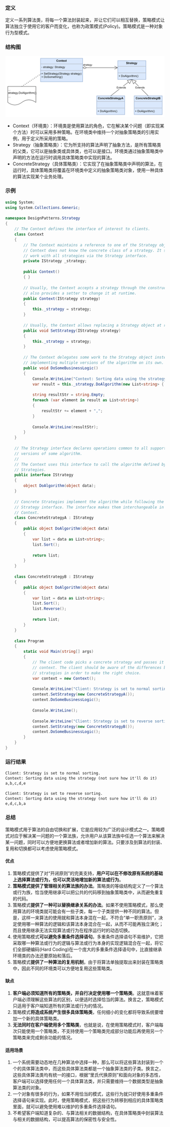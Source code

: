 ### 定义
定义一系列算法类，将每一个算法封装起来，并让它们可以相互替换，策略模式让算法独立于使用它的客户而变化，也称为政策模式(Policy)。策略模式是一种对象行为型模式。

### 结构图
![](https://github.com/Jinzhg/DesignPattern/blob/main/Resource/策略模式结构图.png)

- Context（环境类）：环境类是使用算法的角色，它在解决某个问题（即实现某个方法）时可以采用多种策略。在环境类中维持一个对抽象策略类的引用实例，用于定义所采用的策略。
- Strategy（抽象策略类）：它为所支持的算法声明了抽象方法，是所有策略类的父类，它可以是抽象类或具体类，也可以是接口。环境类通过抽象策略类中声明的方法在运行时调用具体策略类中实现的算法。
- ConcreteStrategy（具体策略类）：它实现了在抽象策略类中声明的算法，在运行时，具体策略类将覆盖在环境类中定义的抽象策略类对象，使用一种具体的算法实现某个业务处理。

### 示例
```C#
using System;
using System.Collections.Generic;

namespace DesignPatterns.Strategy
{
    // The Context defines the interface of interest to clients.
    class Context
    {
        // The Context maintains a reference to one of the Strategy objects. The
        // Context does not know the concrete class of a strategy. It should
        // work with all strategies via the Strategy interface.
        private IStrategy _strategy;

        public Context()
        { }

        // Usually, the Context accepts a strategy through the constructor, but
        // also provides a setter to change it at runtime.
        public Context(IStrategy strategy)
        {
            this._strategy = strategy;
        }

        // Usually, the Context allows replacing a Strategy object at runtime.
        public void SetStrategy(IStrategy strategy)
        {
            this._strategy = strategy;
        }

        // The Context delegates some work to the Strategy object instead of
        // implementing multiple versions of the algorithm on its own.
        public void DoSomeBusinessLogic()
        {
            Console.WriteLine("Context: Sorting data using the strategy (not sure how it'll do it)");
            var result = this._strategy.DoAlgorithm(new List<string> { "a", "b", "c", "d", "e" });

            string resultStr = string.Empty;
            foreach (var element in result as List<string>)
            {
                resultStr += element + ",";
            }

            Console.WriteLine(resultStr);
        }
    }

    // The Strategy interface declares operations common to all supported
    // versions of some algorithm.
    //
    // The Context uses this interface to call the algorithm defined by Concrete
    // Strategies.
    public interface IStrategy
    {
        object DoAlgorithm(object data);
    }

    // Concrete Strategies implement the algorithm while following the base
    // Strategy interface. The interface makes them interchangeable in the
    // Context.
    class ConcreteStrategyA : IStrategy
    {
        public object DoAlgorithm(object data)
        {
            var list = data as List<string>;
            list.Sort();

            return list;
        }
    }

    class ConcreteStrategyB : IStrategy
    {
        public object DoAlgorithm(object data)
        {
            var list = data as List<string>;
            list.Sort();
            list.Reverse();

            return list;
        }
    }

    class Program
    {
        static void Main(string[] args)
        {
            // The client code picks a concrete strategy and passes it to the
            // context. The client should be aware of the differences between
            // strategies in order to make the right choice.
            var context = new Context();

            Console.WriteLine("Client: Strategy is set to normal sorting.");
            context.SetStrategy(new ConcreteStrategyA());
            context.DoSomeBusinessLogic();
            
            Console.WriteLine();
            
            Console.WriteLine("Client: Strategy is set to reverse sorting.");
            context.SetStrategy(new ConcreteStrategyB());
            context.DoSomeBusinessLogic();
        }
    }
}
```

### 运行结果
```
Client: Strategy is set to normal sorting.
Context: Sorting data using the strategy (not sure how it'll do it)
a,b,c,d,e

Client: Strategy is set to reverse sorting.
Context: Sorting data using the strategy (not sure how it'll do it)
e,d,c,b,a
```

### 总结
策略模式用于算法的自由切换和扩展，它是应用较为广泛的设计模式之一。策略模式对应于解决某一问题的一个算法族，允许用户从该算法族中任选一个算法来解决某一问题，同时可以方便地更换算法或者增加新的算法。只要涉及到算法的封装、复用和切换都可以考虑使用策略模式。

#### 优点
1. 策略模式提供了对“开闭原则”的完美支持，**用户可以在不修改原有系统的基础上选择算法或行为，也可以灵活地增加新的算法或行为**。
2. **策略模式提供了管理相关的算法族的办法**。策略类的等级结构定义了一个算法或行为族，恰当使用继承可以把公共的代码移到抽象策略类中，从而避免重复的代码。
3. 策略模式**提供了一种可以替换继承关系的办法**。如果不使用策略模式，那么使用算法的环境类就可能会有一些子类，每一个子类提供一种不同的算法。但是，这样一来算法的使用就和算法本身混在一起，不符合“单一职责原则”，决定使用哪一种算法的逻辑和该算法本身混合在一起，从而不可能再独立演化；而且使用继承无法实现算法或行为在程序运行时的动态切换。
4. 使用策略模式**可以避免多重条件选择语句**。多重条件选择语句不易维护，它把采取哪一种算法或行为的逻辑与算法或行为本身的实现逻辑混合在一起，将它们全部硬编码(Hard Coding)在一个庞大的多重条件选择语句中，比直接继承环境类的办法还要原始和落后。
5. 策略模式**提供了一种算法的复用机制**，由于将算法单独提取出来封装在策略类中，因此不同的环境类可以方便地复用这些策略类。

#### 缺点
1. **客户端必须知道所有的策略类，并自行决定使用哪一个策略类**。这就意味着客户端必须理解这些算法的区别，以便适时选择恰当的算法。换言之，策略模式只适用于客户端知道所有的算法或行为的情况。
2. 策略模式**将造成系统产生很多具体策略类**，任何细小的变化都将导致系统要增加一个新的具体策略类。
3. **无法同时在客户端使用多个策略类**，也就是说，在使用策略模式时，客户端每次只能使用一个策略类，不支持使用一个策略类完成部分功能后再使用另一个策略类来完成剩余功能的情况。

#### 适用场景
1. 一个系统需要动态地在几种算法中选择一种，那么可以将这些算法封装到一个个的具体算法类中，而这些具体算法类都是一个抽象算法类的子类。换言之，这些具体算法类均有统一的接口，根据“里氏代换原则”和面向对象的多态性，客户端可以选择使用任何一个具体算法类，并只需要维持一个数据类型是抽象算法类的对象。
2. 一个对象有很多的行为，如果不用恰当的模式，这些行为就只好使用多重条件选择语句来实现。此时，使用策略模式，把这些行为转移到相应的具体策略类里面，就可以避免使用难以维护的多重条件选择语句。
3. 不希望客户端知道复杂的、与算法相关的数据结构，在具体策略类中封装算法与相关的数据结构，可以提高算法的保密性与安全性。